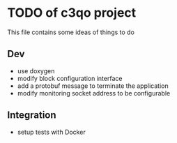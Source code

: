 
# TODO of c3qo project

This file contains some ideas of things to do

## Dev

- use doxygen
- modify block configuration interface
- add a protobuf message to terminate the application
- modify monitoring socket address to be configurable

## Integration

- setup tests with Docker
